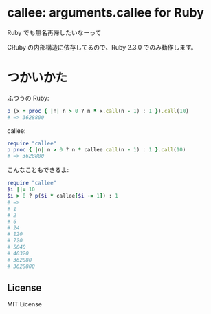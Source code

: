 # callee: arguments.callee for Ruby

Ruby でも無名再帰したいなーって

CRuby の内部構造に依存してるので、Ruby 2.3.0 でのみ動作します。

# つかいかた
ふつうの Ruby:

```ruby
p (x = proc { |n| n > 0 ? n * x.call(n - 1) : 1 }).call(10)
# => 3628800
```

callee:

```ruby
require "callee"
p proc { |n| n > 0 ? n * callee.call(n - 1) : 1 }.call(10)
# => 3628800
```

こんなこともできるよ:
```ruby
require "callee"
$i ||= 10
$i > 0 ? p($i * callee[$i -= 1]) : 1
# =>
# 1
# 2
# 6
# 24
# 120
# 720
# 5040
# 40320
# 362880
# 3628800
```

## License
MIT License
